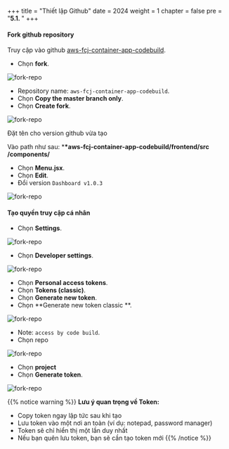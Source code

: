 +++
title = "Thiết lập Github"
date = 2024
weight = 1
chapter = false
pre = "<b>5.1. </b>"
+++

#### Fork github repository

Truy cập vào github [aws-fcj-container-app-codebuild](https://github.com/FromSunNews/aws-fcj-container-app-codebuild).

- Chọn **fork**.

![fork-repo](/images/6-cicd-codebuild/6.1.1.png)

- Repository name: `aws-fcj-container-app-codebuild`.
- Chọn **Copy the master branch only**.
- Chọn **Create fork**.

![fork-repo](/images/6-cicd-codebuild/6.1.2.png)

Đặt tên cho version github vừa tạo

Vào path như sau: \***\*aws-fcj-container-app-codebuild/frontend/src
/components/**

- Chọn **Menu.jsx**.
- Chọn **Edit**.
- Đổi version `Dashboard v1.0.3`

![fork-repo](/images/6-cicd-codebuild/6.1.3.png)

#### Tạo quyền truy cập cá nhân

- Chọn **Settings**.

![fork-repo](/images/6-cicd-codebuild/6.1.4.png)

- Chọn **Developer settings**.

![fork-repo](/images/6-cicd-codebuild/6.1.5.png)

- Chọn **Personal access tokens**.
- Chọn **Tokens (classic)**.
- Chọn **Generate new token**.
- Chọn **Generate new token classic **.

![fork-repo](/images/6-cicd-codebuild/6.1.6.png)

- Note: `access by code build`.
- Chọn repo

![fork-repo](/images/6-cicd-codebuild/6.1.7.png)

- Chọn **project**
- Chọn **Generate token**.

![fork-repo](/images/6-cicd-codebuild/6.1.8.png)

{{% notice warning %}}
**Lưu ý quan trọng về Token:**

- Copy token ngay lập tức sau khi tạo
- Lưu token vào một nơi an toàn (ví dụ: notepad, password manager)
- Token sẽ chỉ hiển thị một lần duy nhất
- Nếu bạn quên lưu token, bạn sẽ cần tạo token mới
  {{% /notice %}}
